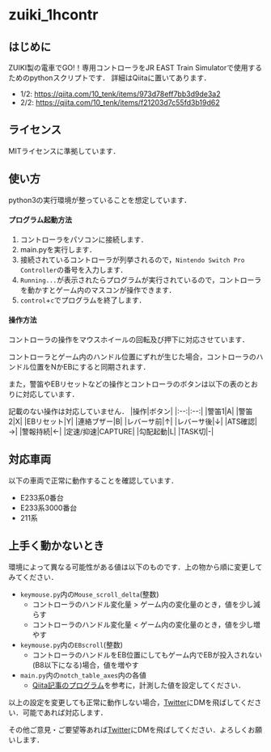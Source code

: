 # zuiki_1hcontr
## はじめに
ZUIKI製の電車でGO!！専用コントローラをJR EAST Train Simulatorで使用するためのpythonスクリプトです．
詳細はQiitaに置いてあります．
- 1/2: https://qiita.com/10_tenk/items/973d78eff7bb3d9de3a2
- 2/2: https://qiita.com/10_tenk/items/f21203d7c55fd3b19d62
## ライセンス
MITライセンスに準拠しています．
## 使い方
python3の実行環境が整っていることを想定しています．
#### プログラム起動方法
1. コントローラをパソコンに接続します．
2. main.pyを実行します．
3. 接続されているコントローラが列挙されるので，`Nintendo Switch Pro Controller`の番号を入力します．
4. `Running...`が表示されたらプログラムが実行されているので，コントローラを動かすとゲーム内のマスコンが操作できます．
5. `control`+`c`でプログラムを終了します．
#### 操作方法
コントローラの操作をマウスホイールの回転及び押下に対応させています．

コントローラとゲーム内のハンドル位置にずれが生じた場合，コントローラのハンドル位置をNかEBにすると同期されます．

また，警笛やEBリセットなどの操作とコントローラのボタンは以下の表のとおりに対応しています．

記載のない操作は対応していません．
|操作|ボタン|
|:--:|:--:|
|警笛1|A|
|警笛2|X|
|EBリセット|Y|
|連絡ブザー|B|
|レバーサ前|↑|
|レバーサ後|↓|
|ATS確認|→|
|警報持続|←|
|定速/抑速|CAPTURE|
|勾配起動|L|
|TASK切|-|
## 対応車両
以下の車両で正常に動作することを確認しています．
- E233系0番台
- E233系3000番台
- 211系
## 上手く動かないとき
環境によって異なる可能性がある値は以下のものです．上の物から順に変更してみてください．
- `keymouse.py`内の`Mouse_scroll_delta`(整数)
  - コントローラのハンドル変化量 > ゲーム内の変化量のとき，値を少し減らす
  - コントローラのハンドル変化量 < ゲーム内の変化量のとき，値を少し増やす
- `keymouse.py`内の`EBscroll`(整数)
  - コントローラのハンドルをEB位置にしてもゲーム内でEBが投入されない(B8以下になる)場合，値を増やす
- `main.py`内の`notch_table_axes`内の各値
  - [Qiita記事のプログラム](https://qiita.com/10_tenk/items/973d78eff7bb3d9de3a2#%E3%83%9E%E3%82%B9%E3%82%B3%E3%83%B3%E4%BD%8D%E7%BD%AE%E3%82%92%E5%8F%96%E5%BE%97%E3%81%99%E3%82%8B)を参考に，計測した値を設定してください．

以上の設定を変更しても正常に動作しない場合，[Twitter](https://twitter.com/10_tenk)にDMを飛ばしてください．可能であれば対応します．

その他ご意見・ご要望等あれば[Twitter](https://twitter.com/10_tenk)にDMを飛ばしてください．よろしくお願いします．

